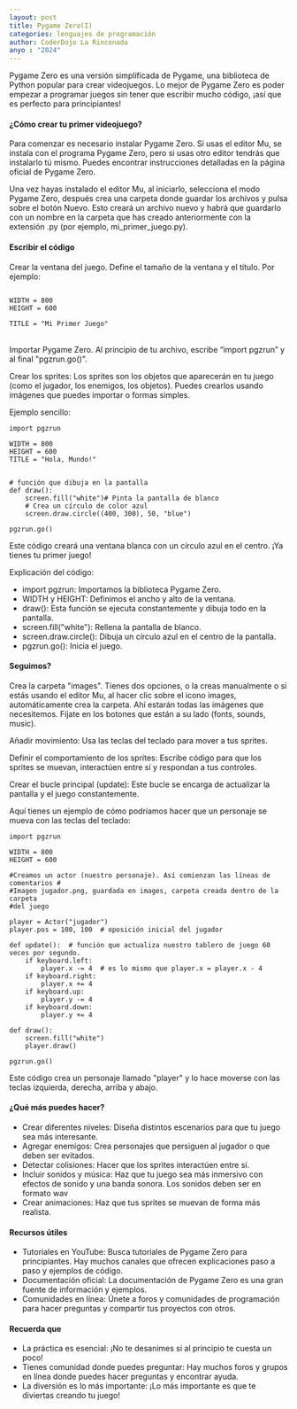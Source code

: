 ```yaml
---
layout: post
title: Pygame Zero(I)
categories: lenguajes de programación
author: CoderDojo La Rinconada
anyo : "2024"
---
```



Pygame Zero es una versión simplificada de Pygame, una biblioteca de Python popular para crear videojuegos. Lo mejor de Pygame Zero es poder empezar a programar juegos sin tener que escribir mucho código, ¡así que es perfecto para principiantes!

#### ¿Cómo crear tu primer videojuego?

Para comenzar  es necesario instalar Pygame Zero. Si usas el editor Mu, se instala con el programa Pygame Zero, pero si usas otro editor tendrás que instalarlo tú mismo. Puedes encontrar instrucciones detalladas en la página oficial de Pygame Zero. 


Una vez hayas instalado el editor Mu, al iniciarlo, selecciona el modo Pygame Zero, después crea una carpeta donde guardar los archivos y pulsa sobre el botón Nuevo. Esto creará un archivo nuevo y habrá que guardarlo con un nombre en la carpeta que has creado anteriormente con la extensión .py (por ejemplo, mi_primer_juego.py).

#### Escribir el código

Crear la ventana del juego. Define el tamaño de la ventana y el título. Por ejemplo:

~~~

WIDTH = 800
HEIGHT = 600

TITLE = "Mi Primer Juego"

~~~


<br/>
Importar Pygame Zero. Al principio de tu archivo, escribe “import pgzrun” y al final "pgzrun.go()".

Crear los sprites: Los sprites son los objetos que aparecerán en tu juego (como el jugador, los enemigos, los objetos). Puedes crearlos usando imágenes que puedes importar o formas simples.

Ejemplo sencillo:
~~~
import pgzrun

WIDTH = 800
HEIGHT = 600
TITLE = "Hola, Mundo!"


# función que dibuja en la pantalla
def draw(): 
    screen.fill("white")# Pinta la pantalla de blanco
    # Crea un círculo de color azul
    screen.draw.circle((400, 300), 50, "blue")
    
pgzrun.go()
~~~

Este código creará una ventana blanca con un círculo azul en el centro. ¡Ya tienes tu primer juego!

Explicación del código:

- import pgzrun: Importamos la biblioteca Pygame Zero.
- WIDTH y HEIGHT: Definimos el ancho y alto de la ventana.
- draw(): Esta función se ejecuta constantemente y dibuja todo en la pantalla.
- screen.fill("white"): Rellena la pantalla de blanco.
- screen.draw.circle(): Dibuja un círculo azul en el centro de la pantalla.
- pgzrun.go(): Inicia el juego.

#### Seguimos?

Crea la carpeta "images". Tienes dos opciones, o la creas manualmente o si estás usando el editor Mu, al hacer clic sobre el icono images, automáticamente crea la carpeta. Ahí estarán todas las imágenes que necesitemos. Fíjate en los botones que están a su lado (fonts, sounds, music).

Añadir movimiento: Usa las teclas del teclado para mover a tus sprites.

Definir el comportamiento de los sprites: Escribe código para que los sprites se muevan, interactúen entre sí y respondan a tus controles.

Crear el bucle principal (update): Este bucle se encarga de actualizar la pantalla y el juego constantemente.

Aquí tienes un ejemplo de cómo podríamos hacer que un personaje se mueva con las teclas del teclado:


~~~
import pgzrun

WIDTH = 800
HEIGHT = 600

#Creamos un actor (nuestro personaje). Así comienzan las líneas de comentarios #
#Imagen jugador.png, guardada en images, carpeta creada dentro de la carpeta 
#del juego

player = Actor("jugador")
player.pos = 100, 100  # oposición inicial del jugador

def update():  # función que actualiza nuestro tablero de juego 60 veces por segundo.
    if keyboard.left:
        player.x -= 4  # es lo mismo que player.x = player.x - 4
    if keyboard.right:
        player.x += 4
    if keyboard.up:
        player.y -= 4
    if keyboard.down:
        player.y += 4

def draw():
    screen.fill("white")
    player.draw()

pgzrun.go()
~~~

Este código crea un personaje llamado "player" y lo hace moverse con las teclas izquierda, derecha, arriba y abajo.<br/>

#### ¿Qué más puedes hacer?

- Crear diferentes niveles: Diseña distintos escenarios para que tu juego sea más interesante.
- Agregar enemigos: Crea personajes que persiguen al jugador o que deben ser evitados.
- Detectar colisiones: Hacer que los sprites interactúen entre sí.
- Incluir sonidos y música: Haz que tu juego sea más inmersivo con efectos de sonido y una banda sonora. Los sonidos deben ser en formato wav
- Crear animaciones: Haz que tus sprites se muevan de forma más realista.


#### Recursos útiles

- Tutoriales en YouTube: Busca tutoriales de Pygame Zero para principiantes. Hay muchos canales que ofrecen explicaciones paso a paso y ejemplos de código.
- Documentación oficial: La documentación de Pygame Zero es una gran fuente de información y ejemplos.
- Comunidades en línea: Únete a foros y comunidades de programación para hacer preguntas y compartir tus proyectos con otros.

#### Recuerda que
- La práctica es esencial: ¡No te desanimes si al principio te cuesta un poco!
- Tienes comunidad donde puedes preguntar: Hay muchos foros y grupos en línea donde puedes hacer preguntas y encontrar ayuda.
- La diversión es lo más importante: ¡Lo más importante es que te diviertas creando tu juego!
<br/><br/>
